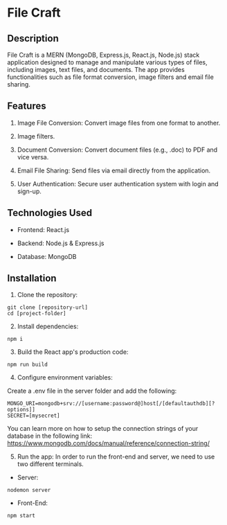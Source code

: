 # File Craft

## Description
File Craft is a MERN (MongoDB, Express.js, React.js, Node.js) stack application designed to manage and manipulate various types of files, including images, text files, and documents. The app provides functionalities such as file format conversion, image filters and email file sharing.

## Features
1. Image File Conversion:
Convert image files from one format to another.

2. Image filters.

3. Document Conversion:
Convert document files (e.g., .doc) to PDF and vice versa.

4. Email File Sharing:
Send files via email directly from the application.

5. User Authentication:
Secure user authentication system with login and sign-up.

## Technologies Used
- Frontend:
React.js

- Backend:
Node.js & Express.js

- Database:
MongoDB


## Installation

1. Clone the repository:
```
git clone [repository-url]
cd [project-folder]
```

2. Install dependencies:
```
npm i
```

3. Build the React app's production code:
```
npm run build
```

4. Configure environment variables:

Create a .env file in the server folder and add the following:
``` .env
MONGO_URI=mongodb+srv://[username:password@]host[/[defaultauthdb][?options]]
SECRET=[mysecret]
```
You can learn more on how to setup the connection strings of your database in the following link:
https://www.mongodb.com/docs/manual/reference/connection-string/

5. Run the app:
In order to run the front-end and server, we need to use two different terminals.
- Server:
```
nodemon server
```
- Front-End:
```
npm start
```